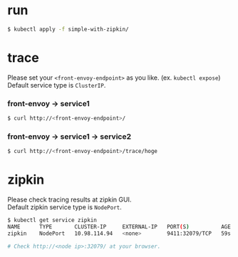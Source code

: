 # run

```bash
$ kubectl apply -f simple-with-zipkin/
```

# trace

Please set your `<front-envoy-endpoint>` as you like. (ex. `kubectl expose`)  
Default service type is `ClusterIP`.

### front-envoy -> service1

```bash
$ curl http://<front-envoy-endpoint>/
```

### front-envoy -> service1 -> service2

```bash
$ curl http://<front-envoy-endpoint>/trace/hoge
```

# zipkin

Please check tracing results at zipkin GUI.  
Default zipkin service type is `NodePort`.

```bash
$ kubectl get service zipkin
NAME      TYPE       CLUSTER-IP     EXTERNAL-IP   PORT(S)          AGE
zipkin    NodePort   10.98.114.94   <none>        9411:32079/TCP   59s

# Check http://<node ip>:32079/ at your browser.
```

